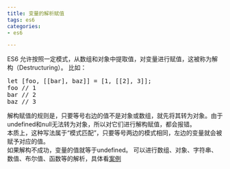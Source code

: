 ```yaml
---
title: 变量的解析赋值
tags: es6
categories:
- es6

---
```


ES6 允许按照一定模式，从数组和对象中提取值，对变量进行赋值，这被称为解构（Destructuring）。
比如：

<pre>
let [foo, [[bar], baz]] = [1, [[2], 3]];
foo // 1
bar // 2
baz // 3
</pre>  

解构赋值的规则是，只要等号右边的值不是对象或数组，就先将其转为对象。由于undefined和null无法转为对象，所以对它们进行解构赋值，都会报错。  
本质上，这种写法属于“模式匹配”，只要等号两边的模式相同，左边的变量就会被赋予对应的值。  
如果解构不成功，变量的值就等于undefined。
可以进行数组、对象、字符串、数值、布尔值、函数等的解析，具体看[案例](kata/destructuring.js)